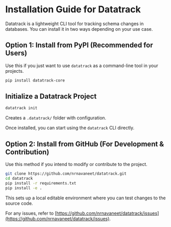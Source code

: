 # Installation Guide for Datatrack

Datatrack is a lightweight CLI tool for tracking schema changes in databases. You can install it in two ways depending on your use case.


## Option 1: Install from PyPI (Recommended for Users)

Use this if you just want to use `datatrack` as a command-line tool in your projects.

```bash
pip install datatrack-core
```
## Initialize a Datatrack Project

```bash
datatrack init
```
Creates a `.datatrack/` folder with configuration.


Once installed, you can start using the `datatrack` CLI directly.

## Option 2: Install from GitHub (For Development & Contribution)

Use this method if you intend to modify or contribute to the project.

```bash
git clone https://github.com/nrnavaneet/datatrack.git
cd datatrack
pip install -r requirements.txt
pip install -e .
```

This sets up a local editable environment where you can test changes to the source code.

For any issues, refer to [https://github.com/nrnavaneet/datatrack/issues](https://github.com/nrnavaneet/datatrack/issues).
